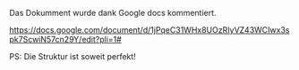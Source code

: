 Das Dokumment wurde dank Google docs kommentiert.

https://docs.google.com/document/d/1jPqeC31WHx8UOzRIyVZ43WCIwx3spk7ScwiN57cn29Y/edit?pli=1# 

PS: Die Struktur ist soweit perfekt!

